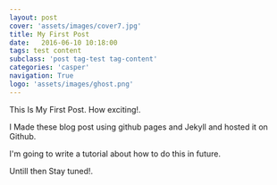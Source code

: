 ```yaml
---
layout: post
cover: 'assets/images/cover7.jpg'
title: My First Post 
date:   2016-06-10 10:18:00
tags: test content
subclass: 'post tag-test tag-content'
categories: 'casper'
navigation: True
logo: 'assets/images/ghost.png'
---
```



This Is My First Post. How exciting!.

I Made these blog post using github pages and Jekyll and hosted it on Github.

I'm going to write a tutorial about how to do this in future.

Untill then Stay tuned!.
